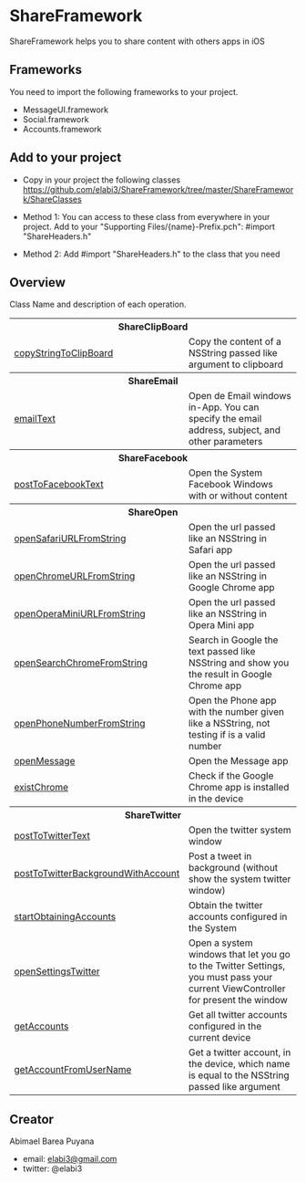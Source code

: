 ShareFramework
==============

ShareFramework helps you to share content with others apps in iOS

<h2>Frameworks</h2>
 You need to import the following frameworks to your project.

 - MessageUI.framework
 - Social.framework
 - Accounts.framework


<h2>Add to your project</h2>

 - Copy in your project the following classes
 https://github.com/elabi3/ShareFramework/tree/master/ShareFramework/ShareClasses

 - Method 1:
   You can access to these class from everywhere in your project.
   Add to your "Supporting Files/{name}-Prefix.pch": #import "ShareHeaders.h"
 
 - Method 2:
   Add #import "ShareHeaders.h" to the class that you need

<h2>Overview</h2>

Class Name and description of each operation.

<table>
	<tbody>
		<tr>
			<th colspan="2">ShareClipBoard</th>
		</tr>
		<tr>
			<td><a href="https://github.com/elabi3/ShareFramework/blob/master/ShareFramework/ShareClasses/ShareClipBoard.m">copyStringToClipBoard</a></td>
    			<td>Copy the content of a NSString passed like argument to clipboard</td>
  		</tr>
		<tr>
			<th colspan="2">ShareEmail</th>
		</tr>
		<tr>
			<td><a href="https://github.com/elabi3/ShareFramework/blob/master/ShareFramework/ShareClasses/ShareEmail.m">emailText</a></td>
    			<td>Open de Email windows in-App. You can specify the email address, subject, and other parameters</td>
  		</tr>
		<tr>
			<th colspan="2">ShareFacebook</th>
		</tr>
		<tr>
			<td><a href="https://github.com/elabi3/ShareFramework/blob/master/ShareFramework/ShareClasses/ShareFacebook.m">postToFacebookText</a></td>
    			<td>Open the System Facebook Windows with or without content</td>
  		</tr>
		<tr>
			<th colspan="2">ShareOpen</th>
		</tr>
		<tr>
			<td><a href="https://github.com/elabi3/ShareFramework/blob/master/ShareFramework/ShareClasses/ShareOpen.m">openSafariURLFromString</a></td>
  			<td>Open the url passed like an NSString in Safari app</td>
  		</tr>
		<tr>
			<td><a href="https://github.com/elabi3/ShareFramework/blob/master/ShareFramework/ShareClasses/ShareOpen.m">openChromeURLFromString</a></td>
  			<td>Open the url passed like an NSString in Google Chrome app</td>
  		</tr>
		<tr>
			<td><a href="https://github.com/elabi3/ShareFramework/blob/master/ShareFramework/ShareClasses/ShareOpen.m">openOperaMiniURLFromString</a></td>
  			<td>Open the url passed like an NSString in Opera Mini app</td>
  		</tr>
		<tr>
			<td><a href="https://github.com/elabi3/ShareFramework/blob/master/ShareFramework/ShareClasses/ShareOpen.m">openSearchChromeFromString</a></td>
  			<td>Search in Google the text passed like NSString and show you the result in Google Chrome app</td>
  		</tr>
		<tr>
			<td><a href="https://github.com/elabi3/ShareFramework/blob/master/ShareFramework/ShareClasses/ShareOpen.m">openPhoneNumberFromString</a></td>
  			<td>Open the Phone app with the number given like a NSString, not testing if is a valid number</td>
  		</tr>
		<tr>
			<td><a href="https://github.com/elabi3/ShareFramework/blob/master/ShareFramework/ShareClasses/ShareOpen.m">openMessage</a></td>
  			<td>Open the Message app</td>
  		</tr>
		<tr>
			<td><a href="https://github.com/elabi3/ShareFramework/blob/master/ShareFramework/ShareClasses/ShareOpen.m">existChrome</a></td>
  			<td>Check if the Google Chrome app is installed in the device</td>
  		</tr>
		<tr>
			<th colspan="2">ShareTwitter</th>
		</tr>
		<tr>
			<td><a href="https://github.com/elabi3/ShareFramework/blob/master/ShareFramework/ShareClasses/ShareTwitter.m">postToTwitterText</a></td>
  			<td>Open the twitter system window</td>
  		</tr>
		<tr>
			<td><a href="https://github.com/elabi3/ShareFramework/blob/master/ShareFramework/ShareClasses/ShareTwitter.m">postToTwitterBackgroundWithAccount</a></td>
  			<td>Post a tweet in background (without show the system twitter window)</td>
  		</tr>
		<tr>
			<td><a href="https://github.com/elabi3/ShareFramework/blob/master/ShareFramework/ShareClasses/ShareTwitter.m">startObtainingAccounts</a></td>
  			<td>Obtain the twitter accounts configured in the System</td>
  		</tr>
		<tr>
			<td><a href="https://github.com/elabi3/ShareFramework/blob/master/ShareFramework/ShareClasses/ShareTwitter.m">openSettingsTwitter</a></td>
  			<td>Open a system windows that let you go to the Twitter Settings, you must pass your current ViewController for present the window</td>
  		</tr>
		<tr>
			<td><a href="https://github.com/elabi3/ShareFramework/blob/master/ShareFramework/ShareClasses/ShareTwitter.m">getAccounts</a></td>
  			<td>Get all twitter accounts configured in the current device</td>
  		</tr>
		<tr>
			<td><a href="https://github.com/elabi3/ShareFramework/blob/master/ShareFramework/ShareClasses/ShareTwitter.m">getAccountFromUserName</a></td>
  			<td>Get a twitter account, in the device, which name is equal to the NSString passed like argument </td>
		</tr>
	</tbody>
</table>


<h2>Creator</h2>

Abimael Barea Puyana 
 - email: elabi3@gmail.com
 - twitter: @elabi3


